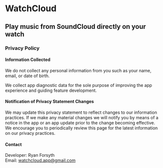 # WatchCloud
## Play music from SoundCloud directly on your watch

### Privacy Policy

#### Information Collected

We do not collect any personal information from you such as your name, email, or date of birth.

We collect app diagnostic data for the sole purpose of improving the app experience and guiding feature development.

#### Notification of Privacy Statement Changes

We may update this privacy statement to reflect changes to our information practices. If we make any material changes we will notify you by means of a notice in the app or an app update prior to the change becoming effective. 
We encourage you to periodically review this page for the latest information on our privacy practices.

#### Contact

Developer: Ryan Forsyth  
Email: watchcloud.app@gmail.com
